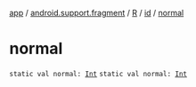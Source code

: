[app](../../../index.md) / [android.support.fragment](../../index.md) / [R](../index.md) / [id](index.md) / [normal](.)

# normal

`static val normal: `[`Int`](https://kotlinlang.org/api/latest/jvm/stdlib/kotlin/-int/index.html)
`static val normal: `[`Int`](https://kotlinlang.org/api/latest/jvm/stdlib/kotlin/-int/index.html)